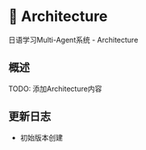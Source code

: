 # 🎌 Architecture

日语学习Multi-Agent系统 - Architecture

## 概述

TODO: 添加Architecture内容

## 更新日志

- 初始版本创建

